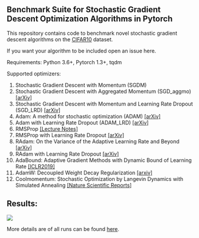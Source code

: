Benchmark Suite for Stochastic Gradient Descent Optimization Algorithms in Pytorch
-----

This repository contains code to benchmark novel stochastic gradient descent algorithms on the [CIFAR10](https://www.cs.toronto.edu/~kriz/cifar.html) dataset.

If you want your algorithm to be included open an issue here.

Requirements: Python 3.6+, Pytorch 1.3+, tqdm

Supported optimizers:

1. Stochastic Gradient Descent with Momentum (SGDM)
2. Stochastic Gradient Descent with Aggregated Momentum (SGD_aggmo) [[arXiv]](https://arxiv.org/abs/1804.00325)
3. Stochastic Gradient Descent with Momentum and Learning Rate Dropout (SGD_LRD) [[arXiv]](https://arxiv.org/pdf/1912.00144.pdf)
4. Adam: A method for stochastic optimization (ADAM) [[arXiv]](https://arxiv.org/abs/1412.6980)
5. Adam with Learning Rate Dropout (ADAM_LRD) [[arXiv]](https://arxiv.org/pdf/1912.00144.pdf)
6. RMSProp [[Lecture Notes]](https://www.cs.toronto.edu/~tijmen/csc321/slides/lecture_slides_lec6.pdf)
7. RMSProp with Learning Rate Dropout [[arXiv]](https://arxiv.org/pdf/1912.00144.pdf)
8. RAdam: On the Variance of the Adaptive Learning Rate and Beyond [[arXiv]](https://arxiv.org/abs/1908.03265)
9. RAdam with Learning Rate Dropout [[arXiv]](https://arxiv.org/pdf/1912.00144.pdf)
10. AdaBound: Adaptive Gradient Methods with Dynamic Bound of Learning Rate [[ICLR2019]](https://openreview.net/pdf?id=Bkg3g2R9FX) 
11. AdamW: Decoupled Weight Decay Regularization [[arxiv]](https://arxiv.org/abs/1711.05101)
12. Coolmomentum: Stochastic Optimization by Langevin Dynamics with Simulated Annealing [[Nature Scientific Reports]](https://www.nature.com/articles/s41598-021-90144-3)

Results:
------

![](assets/test_accuracies.png)

More details are of all runs can be found [here](https://app.wandb.ai/ifeherva/optimizer-evaluation).
